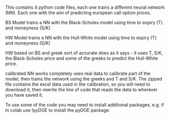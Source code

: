 This contains 4 python code files, each one trains a different neural network (NN). Each one with the aim of predicting european call option prices. 

BS Model trains a NN with the Black-Scholes model using time to expiry (T) and moneyness (S/K)

HW Model trains a NN with the Hull-White model using time to expiry (T) and moneyness (S/K)

HW based on BS and greek sort of accurate does as it says - it uses T, S/K, the Black-Scholes price and some of the greeks to predict the Hull-White price.

calibrated NN works completely uses real data to calibrate part of the model, then trains the network using the greeks and T and S/K. The zipped file contains the excel data used in the calibration, so you will need to download it, then rewrite the line of code that reads the data to wherever you have saved it.

To use some of the code you may need to install additional packages, e.g. if in colab use !pyDOE to install the pyDOE package.
